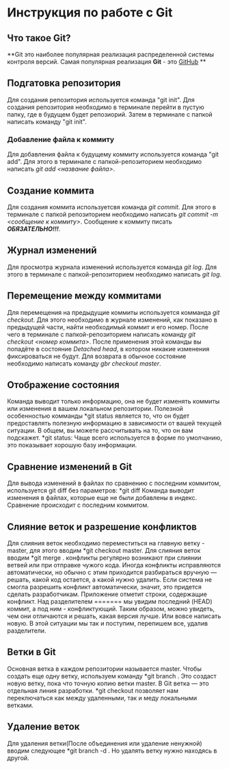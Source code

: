 # Инструкция по работе с Git

## Что такое Git?
**Git это наиболее популярная реализация распределенной системы контроля версий. Самая популярная реализация **Git** - это [GitHub](https://github.com/) **

## Подгатовка репозитория
Для создания репозитория используется команда "git init". Для создания репозитория необходимо в терминале перейти в пустую папку, где в будущем будет репозиорий. Затем в терминале с папкой написать команду "git init".

### Добавление файла к коммиту
Для добавления файла к будущему коммиту используется команда "git add". Для этого в терминале с папкой-репозиторием необходимо написать *git add <название файла>*.

## Создание коммита
Для создания коммита используетсвя команда *git commit*. Для этого в терминале с папкой репозиторием необходимо написать *git commit -m <сообщение к коммиту>*. Сообщение к коммиту писать ***ОБЯЗАТЕЛЬНО!!!***.

## Журнал изменений
Для просмотра журнала изменений используется команда *git log*. Для этого в терминале с папкой-репозиторием необходимо написать *git log*.

## Перемещение между коммитами
Для перемещения на предыдущие коммиты используется комманда *git checkout*. Для этого необходимо в журнале изменений, как показано в предыдущей части, найти необходимый коммит и его номер. После чего в терминале с папкой-репозиторием написать команду *git checkout <номер коммита>*. После применения этой команды вы попадёте в состояние *Detached head*, в котором никакие изменения фиксироваться не будут. Для возврата в обычное состояние необходимо написать команду *gbr checkout master*.

## Отображение состояния
Команда выводит только информацию, она не будет изменять коммиты или изменения в вашем локальном репозитории. Полезной особенностью комманды *git status является то, что он будет предоставлять полезную информацию в зависимости от вашей текущей ситуации. В общем, вы можете рассчитывать на то, что он вам подскажет.
*git status: Чаще всего используется в форме по умолчанию, это показывает хорошую базу информации.

## Сравнение изменений в Git
Для вывода изменений в файлах по сравнению с последним коммитом, используется git diff без параметров:
*git diff
Команда выводит изменения в файлах, которые еще не были добавлены в индекс. Сравнение происходит с последним коммитом.

## Слияние веток и разрешение конфликтов
Для слияния веток необходимо переместиться на главную ветку - master, для этого вводим *git checkout master. Для слияния веток вводим *git merge <name>.
конфликты регулярно возникают при слиянии ветвей или при отправке чужого кода. Иногда конфликты исправляются автоматически, но обычно с этим приходится разбираться вручную — решать, какой код остается, а какой нужно удалить.
Если система не смогла разрешить конфликт автоматически, значит, это придется сделать разработчикам. Приложение отметит строки, содержащие конфликт. 
Над разделителем ======= мы увидим последний (HEAD) коммит, а под ним - конфликтующий. Таким образом, можно увидеть, чем они отличаются и решать, какая версия лучше. Или вовсе написать новую. В этой ситуации мы так и поступим, перепишем все, удалив разделители.

## Ветки в Git
Основная ветка в каждом репозитории называется master. Чтобы создать еще одну ветку, используем команду *git branch <name>. Это создаст новую ветку, пока что точную копию ветки master.
В Git ветка — это отдельная линия разработки. *git checkout <name> позволяет нам переключаться как между удаленными, так и меду локальными ветками. 

## Удаление веток
Для удаления ветки(После объединения или удаление ненужной) вводим следующее
*git branch -d <name>. Но удалять ветку нужно находясь в другой.